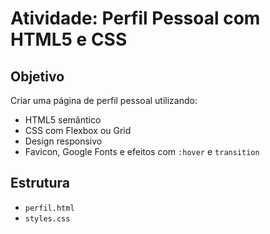 # Atividade: Perfil Pessoal com HTML5 e CSS

## Objetivo

Criar uma página de perfil pessoal utilizando:

- HTML5 semântico
- CSS com Flexbox ou Grid
- Design responsivo
- Favicon, Google Fonts e efeitos com `:hover` e `transition`

## Estrutura

- `perfil.html`
- `styles.css`

    
